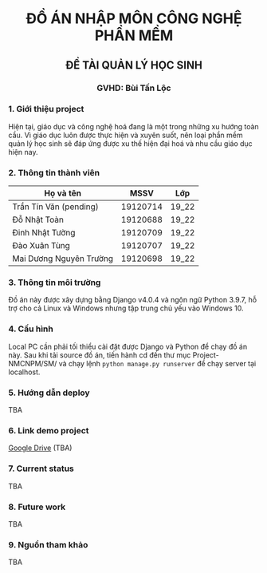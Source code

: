 <h1 align="center">ĐỒ ÁN NHẬP MÔN CÔNG NGHỆ PHẦN MỀM</h1>

<h2 align="center">ĐỀ TÀI QUẢN LÝ HỌC SINH</h2>

<h3 align="center">GVHD: Bùi Tấn Lộc</h3>


### 1. Giới thiệu project 
Hiện tại, giáo dục và công nghệ hoá đang là một trong những xu hướng toàn cầu. Vì giáo dục luôn được thực hiện và xuyên suốt, nên loại phần mềm quản lý học sinh sẽ đáp ứng được xu thế hiện đại hoá và nhu cầu giáo dục hiện nay.

### 2. Thông tin thành viên
| Họ và tên | MSSV | Lớp |
| --- | --- | --- |
| Trần Tín Văn (pending) | 19120714 | 19_22 |
| Đỗ Nhật Toàn | 19120688 | 19_22 |
| Đinh Nhật Tường | 19120709 | 19_22 |
| Đào Xuân Tùng | 19120707 | 19_22 |
| Mai Dương Nguyên Trường | 19120698 | 19_22 |

### 3. Thông tin môi trường <!-- Môi trường thực thi (phiên bản hệ điều hành, SDK, Dev Tools, cơ sở dữ liệu, etc.) -->
Đồ án này được xây dựng bằng Django v4.0.4 và ngôn ngữ Python 3.9.7, hỗ trợ cho cả Linux và Windows nhưng tập trung chủ yếu vào Windows 10.

### 4. Cấu hình  <!-- Hướng dẫn cấu hình project chạy local PC. -->
Local PC cần phải tối thiểu cài đặt được Django và Python để chạy đồ án này. Sau khi tải source đồ án, tiến hành cd đến thư mục Project-NMCNPM/SM/ và chạy lệnh `python manage.py runserver` để chạy server tại localhost.

### 5. Hướng dẫn deploy  <!-- Hướng dẫn deploy project lên Heroku, Netlify, etc. (có thể bổ sung cho đến present cuối kỳ) -->
TBA

### 6. Link demo project <!-- Link Google Drive hoặc Youtube video demo (có thể bổ sung cho đến present cuối kỳ) -->
[Google Drive](https://drive.google.com/drive/folders/1ibR6lSzFQP0H9uKOjFmbjEPT_IfP_PN-?usp=sharing) (TBA)

### 7. Current status  <!-- Current status: tóm tắt những gì đã hoàn thành (có thể bổ sung cho đến present cuối kỳ) -->
TBA

### 8. Future work  <!-- Future works: tóm tắt những gì cần làm thêm (có thể bổ sung cho đến present cuối kỳ) -->
TBA

### 9. Nguồn tham khảo  <!-- Tham khảo chéo các project liên quan nếu có (backend thì giới thiệu link tham khảo frontend và ngược lại) -->
TBA 

